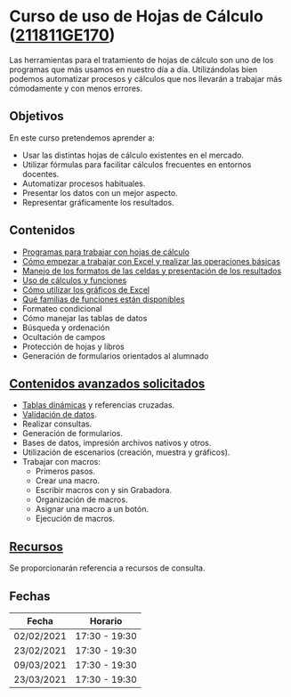 # Curso de uso de Hojas de Cálculo ([211811GE170](https://www.juntadeandalucia.es/educacion/secretariavirtual/consultaCEP/actividad/211811GE170/))

Las herramientas para el tratamiento de hojas de cálculo son uno de los programas que más usamos en nuestro día a día. Utilizándolas bien podemos automatizar procesos y cálculos que nos llevarán a trabajar más cómodamente y con menos errores.

## Objetivos

En este curso pretendemos aprender a:

* Usar las distintas hojas de cálculo existentes en el mercado.
* Utilizar fórmulas para facilitar cálculos frecuentes en entornos docentes.
* Automatizar procesos habituales.
* Presentar los datos con un mejor aspecto.
* Representar gráficamente los resultados.

## Contenidos

* [Programas para trabajar con hojas de cálculo](1.0.Programas.md)
* [Cómo empezar a trabajar con Excel y realizar las operaciones básicas](./2.0.OperacionesBasicas.md)
* [Manejo de los formatos de las celdas y presentación de los resultados](3.0.Formatos.md)
* [Uso de cálculos y funciones](./4.0.Funciones.md)
* [Cómo utilizar los gráficos de Excel](./5.0.Graficos.md)
* [Qué familias de funciones están disponibles](./6.0.Funciones.md)
* Formateo condicional
* Cómo manejar las tablas de datos
* Búsqueda y ordenación
* Ocultación de campos
* Protección de hojas y libros
* Generación de formularios orientados al alumnado

## [Contenidos avanzados solicitados](./9.9.Avanzado.md)
* [Tablas dinámicas](./9.9.Avanzado.md#tablas-din%C3%A1micas) y referencias cruzadas.
* [Validación de datos](./9.9.Avanzado.md#validaci%C3%B3n-de-datos).
* Realizar consultas.
* Generación de formularios.
* Bases de datos, impresión archivos nativos y otros.
* Utilización de escenarios (creación, muestra y gráficos).
* Trabajar con macros:
    * Primeros pasos.
    * Crear una macro.
    * Escribir macros con y sin Grabadora.
    * Organización de macros.
    * Asignar una macro a un botón.
    * Ejecución de macros.

## [Recursos](./Recursos.md)

Se proporcionarán referencia a recursos de consulta.


## Fechas

Fecha |	Horario
--- |---
02/02/2021 |	17:30 -	19:30
23/02/2021 |	17:30 -	19:30
09/03/2021 |	17:30 -	19:30
23/03/2021 |	17:30 -	19:30
